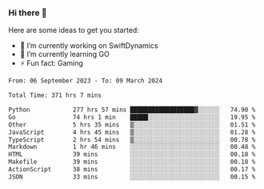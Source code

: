 ### Hi there 👋

Here are some ideas to get you started:

- 🔭 I’m currently working on SwiftDynamics
- 🌱 I’m currently learning GO
-  ⚡ Fun fact: Gaming
  
  <!--
- 👯 I’m looking to collaborate on ...
- 🤔 I’m looking for help with ...
- 💬 Ask me about ...
- 📫 How to reach me: ...
- 😄 Pronouns: ...
-->

<!--START_SECTION:waka-->

```txt
From: 06 September 2023 - To: 09 March 2024

Total Time: 371 hrs 7 mins

Python            277 hrs 57 mins ██████████████████▓░░░░░░   74.90 %
Go                74 hrs 1 min    █████░░░░░░░░░░░░░░░░░░░░   19.95 %
Other             5 hrs 35 mins   ▒░░░░░░░░░░░░░░░░░░░░░░░░   01.51 %
JavaScript        4 hrs 45 mins   ▒░░░░░░░░░░░░░░░░░░░░░░░░   01.28 %
TypeScript        2 hrs 54 mins   ▒░░░░░░░░░░░░░░░░░░░░░░░░   00.78 %
Markdown          1 hr 46 mins    ░░░░░░░░░░░░░░░░░░░░░░░░░   00.48 %
HTML              39 mins         ░░░░░░░░░░░░░░░░░░░░░░░░░   00.18 %
Makefile          39 mins         ░░░░░░░░░░░░░░░░░░░░░░░░░   00.18 %
ActionScript      38 mins         ░░░░░░░░░░░░░░░░░░░░░░░░░   00.17 %
JSON              33 mins         ░░░░░░░░░░░░░░░░░░░░░░░░░   00.15 %
```

<!--END_SECTION:waka-->

